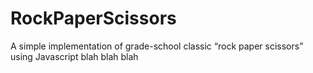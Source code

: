 # RockPaperScissors
A simple implementation of grade-school classic “rock paper scissors” using Javascript
blah blah blah
